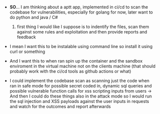 
- **SO**... I am thinking about a aptt app, implemented in ci/cd to scan the codebase for vulnerabilities, especially for golang for now, later want to do python and java / C#
    1. first thing I would like I suppose is to indentify the files, scan them against some rules and exploitation and then provide reports and feedback
   
- I mean I want this to be instalable using command line so install it using curl or something
- And I want this to when ran spin up the container and the sandbox enviroment in the virtual machine not on the clients machine (that should probably work with the ci/cd tools as github actions or what)
 
- I could implement the codebase scan as scanning just the code when ran in safe mode for possible secret coded in, dynamic sql queries and possible vulnerable function calls for xss scripting inputs from users
    -> And then I could do these things also in the attack mode so I would run the sql injection and XSS payloads against the user inputs in requests and watch for the outcomes and report afterwards

<!-- TODO: I need to update and finish the sql query construction function because right now I cannot somehow figure out how to check for variables and safety with variables -->
